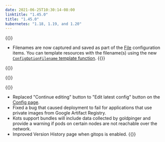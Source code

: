 ```yaml
---
date: 2021-06-25T10:30:14-08:00
linktitle: "1.45.0"
title: "1.45.0"
kubernetes: "1.18, 1.19, and 1.20"
---
```

{{<features>}}
* Filenames are now captured and saved as part of the [File](/reference/v1beta1/config/#file) configuration items. 
You can template resources with the filename(s) using the new [`ConfigOptionFilename` template function](/reference/template-functions/config-context/#configoptionfilename).
{{</features>}}

{{<changes>}}

{{</changes>}}

{{<fixes>}}
* Replaced "Continue editing" button to "Edit latest config" button on the [Config page](/kotsadm/installing/online-install/#config-screen).
* Fixed a bug that caused deployment to fail for applications that use private images from Google Artifact Registry.
* Kots support bundles will include data collected by goldpinger and provide a warning if pods on certain nodes are not reachable over the network.
* Improved Version History page when gitops is enabled.
{{</fixes>}}
